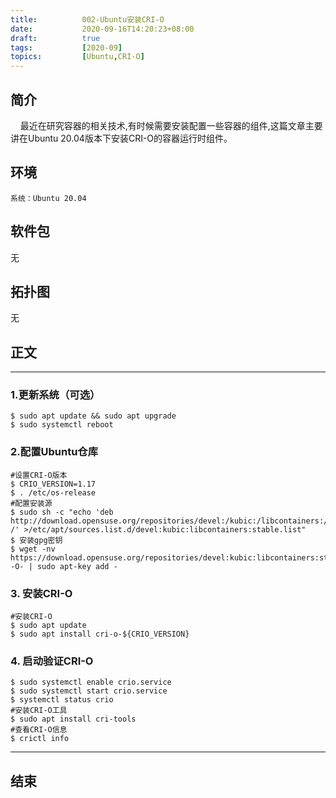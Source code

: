 ```yaml
---
title:          002-Ubuntu安装CRI-O
date:           2020-09-16T14:20:23+08:00
draft:          true
tags:           [2020-09]
topics:         [Ubuntu,CRI-O]
---
```

## 简介
 
&nbsp;&nbsp;&nbsp;&nbsp;最近在研究容器的相关技术,有时候需要安装配置一些容器的组件,这篇文章主要讲在Ubuntu 20.04版本下安装CRI-O的容器运行时组件。
 
<!--more-->
## 环境
 
    系统：Ubuntu 20.04
 
## 软件包
 
无
 
## 拓扑图
 
无
 
## 正文
---
 
 ### 1.更新系统（可选）

    $ sudo apt update && sudo apt upgrade
    $ sudo systemctl reboot

### 2.配置Ubuntu仓库

    #设置CRI-O版本
    $ CRIO_VERSION=1.17
    $ . /etc/os-release
    #配置安装源
    $ sudo sh -c "echo 'deb http://download.opensuse.org/repositories/devel:/kubic:/libcontainers:/stable/x${NAME}_${VERSION_ID}/ /' >/etc/apt/sources.list.d/devel:kubic:libcontainers:stable.list"
    $ 安装gpg密钥
    $ wget -nv https://download.opensuse.org/repositories/devel:kubic:libcontainers:stable/x${NAME}_${VERSION_ID}/Release.key -O- | sudo apt-key add -

### 3. 安装CRI-O

    #安装CRI-O
    $ sudo apt update
    $ sudo apt install cri-o-${CRIO_VERSION}

### 4. 启动验证CRI-O

    $ sudo systemctl enable crio.service
    $ sudo systemctl start crio.service
    $ systemctl status crio
    #安装CRI-O工具
    $ sudo apt install cri-tools
    #查看CRI-O信息
    $ crictl info
---
## 结束